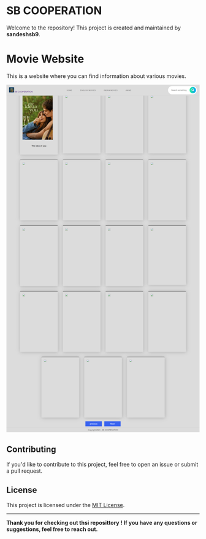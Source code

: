 # SB COOPERATION

Welcome to the repository! This project is created and maintained by **sandeshsb9**.

# Movie Website

This is a website where you can find information about various movies.

![Screenshot of the website](https://github.com/sandeshsb9/Movie_website/blob/master/img/view%20web.png)


## Contributing
If you'd like to contribute to this project, feel free to open an issue or submit a pull request.

## License
This project is licensed under the [MIT License](LICENSE).

---

**Thank you for checking out thsi reposittory ! If you have any questions or suggestions, feel free to reach out.**
